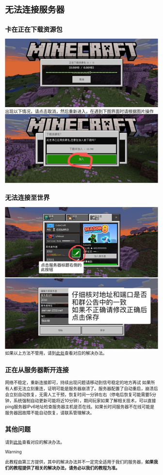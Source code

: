 # 无法连接服务器
## 卡在正在下载资源包
![](img/0MB_0MB.jpg)  
出现以下情况，请点击取消，然后重新进入，在遇到下图界面时请根据图片操作  
![](img/出现以下情况，请点击取消，然后重新进入.jpg)  
## 无法连接至世界
![](img/点击服务器标题右侧的此按钮.jpg)  
![](img/仔细核对地址和端口是否和群公告中的一致.jpg)  
如果以上方法不管用，请到[此处](http://48docs.231l.net/#/minecraft/be/server/cannotconnect)查看对应的解决办法。
## 正在从服务器断开连接
网络不稳定，重新连接即可，持续出现问题请移动到信号稳定的地方再试
如果所有人都无法立刻重连，证明可能是服务器崩溃了。服务器配置了自动重启，崩溃后会立刻自动恢复，无需人工干预，恢复时间一分钟左右（停电后恢复可能需要5分钟，系统强制自动更新可能将近10分钟），期间玩家如果了解相关技术，可以直接ping服务器IPv6地址检查服务器主机是否在线。如果长时间服务器不在线可能是服务器因故障不能自动恢复，请联系管理解决。
## 其他问题
请到[此处](http://48docs.231l.net/#/minecraft/be/server/cannotconnect)查看对应的解决办法。
> [!WARNING]
> 此教程由第三方提供，其中的解决办法并不一定完全适用于我们的服务器，**如果我们的教程提供了相关的解决办法，请务必以我们的教程为准。**
